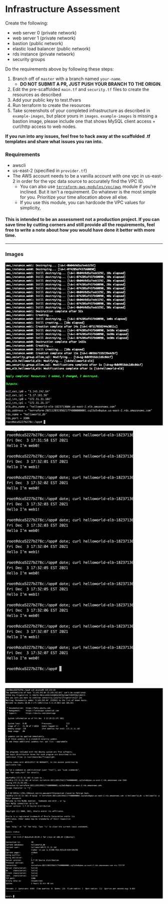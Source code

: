 # Infrastructure Assessment
Create the following:
- web server 0 (private network)
- web server 1 (private network)
- bastion (public network)
- elastic load balancer (public network)
- rds instance (private network)
- security groups

Do the requirements above by following these steps:

1. Branch off of `master` with a branch named `your-name`.
    - **DO NOT SUBMIT A PR, JUST PUSH YOUR BRANCH TO THE ORIGIN**.
1. Edit the pre-scaffolded `main.tf` and `security.tf` files to create the resources as described
1. Add your public key to test.tfvars
1. Run terraform to create the resources
1. Take screenshots of your completed infrastructure as described in `example-images`, but place yours in `images`. `example-images` is missing a bastion image, please include one that shows MySQL client access + curl/http access to web nodes.

**If you run into any issues, feel free to hack away at the scaffolded .tf templates and share what issues you ran into.**

### Requirements
- awscli
- us-east-2 (specified in `provider.tf`)
- The AWS account needs to be a vanilla account with one vpc in us-east-2 in order for the vpc data source to accurately find the VPC ID.
    - You can also use [`terraform-aws-modules/vpc/aws`](https://registry.terraform.io/modules/terraform-aws-modules/vpc/aws/latest#usage) module if you're inclined. But it isn't a requirement. Do whatever is the most simple for you. Prioritize your time allocation above all else.
    - If you use this module, you can hardcode the VPC values for simplicity,

#### This is intended to be an assessment not a production project. If you can save time by cutting corners and still provide all the requirements, feel free to write a note about how you would have done it better with more time.

  --------------

### Images
![terraform]

[terraform]: example-images/terraform.png "Terraform Screenshot"

![loadbalancer]

[loadbalancer]: example-images/loadbalancer.png "Loadbalancer Screenshot"

![database]

[database]: example-images/database.png "Database Screenshot"
